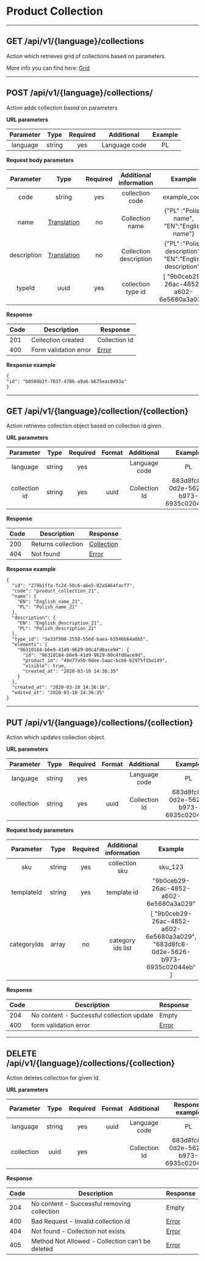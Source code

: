 # Product Collection


----
   
## GET /api/v1/{language}/collections

Action which retrieves grid of collections based on parameters.


More info you can find here: [Grid](backend/api/objects/grid.md)

_______________________________________________________________________________________



## POST  /api/v1/{language}/collections/
        
Action adds collection based on parameters

**URL parameters**

| Parameter |  Type  | Required |   Additional  | Example |
|:---------:|:------:|:--------:|:-------------:|:-------:|
|  language | string |    yes   | Language code |    PL   |   


**Request body parameters**

|   Parameter  |    Type        | Required |    Additional information   |                          Example                         |
|:------------:|:--------------:|:--------:|:---------------------------:|:--------------------------------------------------------:|
|     code      |    string      |    yes   |          collection code        |                         example_code                          |
| name   |         [Translation](backend/api/objects/translation.md)      |    no   |         Collection name        |       {"PL" :"Polish name", "EN":"English name"}                   |
| description   |         [Translation](backend/api/objects/translation.md)      |    no   |         Collection description        |       {"PL" :"Polish description", "EN":"English description"}                   |
| typeId  |    uuid       |    yes    |          collection type id  |        [ "9b0ceb29-26ac-4852-a602-6e5680a3a029"|



**Response**

| Code | Description       | Response                                    |
|------|-------------------|---------------------------------------------|
| 201  | Collection created   | Collection Id                                 |
| 400  | Form validation error| [Error](backend/api/objects/error.md)   |


**Response example**

```
{
"id": "b0509b2f-7037-4786-a9a6-b675eac0493a"
}
```
__________


## GET /api/v1/{language}/collection/{collection}

Action retrieves collection object based on collection id given. 

**URL parameters**

| Parameter |  Type  | Required | Format |   Additional  | Example |
|:---------:|:------:|:--------:|:------:|:-------------:|:-------:|
|  language | string |    yes   |        | Language code |    PL   |
|  collection id | string |    yes   | uuid   | Collection Id  | 683d8fc8-0d2e-5626-b973-6935c02044eb|


**Response**

| Code | Description       | Response                                    |
|------|-------------------|---------------------------------------------|
| 200  | Returns collection   | [Collection](backend/api/objects/collection.md)|
| 404  | Not found         | [Error](backend/api/objects/error.md)        |


**Response example**

```
{
  "id": "279b1ffa-fc24-50c6-a6e5-82a5464facf7",
  "code": "product_collection_21",
  "name": {
    "EN": "English_name_21",
    "PL": "Polish_name_21"
  },
  "description": {
    "EN": "English_description_21",
    "PL": "Polish_description_21"
  },
  "type_id": "5e33f500-2558-556d-baea-63546b64a0b5",
  "elements": {
    "96310184-b6e9-41d9-9629-00c4fd0ace9d": {
      "id": "96310184-b6e9-41d9-9629-00c4fd0ace9d",
      "product_id": "48e77a5b-0dee-5aac-bcb6-b2975f1be149",
      "visible": true,
      "created_at": "2020-03-10 14:36:35"
    }
  },
  "created_at": "2020-03-10 14:36:16",
  "edited_at": "2020-03-10 14:36:35"
}
```
__________

## PUT /api/v1/{language}/collections/{collection}

Action which updates collection object.


**URL parameters**

| Parameter |  Type  | Required | Format |   Additional  | Example |
|:---------:|:------:|:--------:|:------:|:-------------:|:-------:|
|  language | string |    yes   |        | Language code |    PL   |
|  collection | string |    yes   | uuid   | Collection Id  | 683d8fc8-0d2e-5626-b973-6935c02044eb|



**Request body parameters**

|   Parameter  |    Type        | Required |    Additional information   |                          Example                         |
|:------------:|:--------------:|:--------:|:---------------------------:|:--------------------------------------------------------:|
|     sku      |    string      |    yes   |          collection sku        |                         sku_123                          |
| templateId   |    string      |    yes   |          template id        |  "9b0ceb29-26ac-4852-a602-6e5680a3a029"                    |
| categoryIds  |    array       |    no    |          category ids list  |        [ "9b0ceb29-26ac-4852-a602-6e5680a3a029", "683d8fc8-0d2e-5626-b973-6935c02044eb" ] |



**Response**

| Code | Description       | Response                                    |
|------|-------------------|---------------------------------------------|
| 204  | No content - Successful collection update  | Empty                                   |
| 400  | form validation error         | [Error](backend/api/objects/error.md)        |


_______________________________________________________________________________________

## DELETE /api/v1/{language}/collections/{collection}

Action deletes collection for given Id.

**URL parameters**

| Parameter |  Type  | Required | Format |   Additional  | Response example |
|:---------:|:------:|:--------:|:------:|:-------------:|:-------:|
|  language | string |    yes   | uuid   |Language code  |    PL   |
|  collection | uuid |    yes   |        | Collection Id  |    683d8fc8-0d2e-5626-b973-6935c02044eb   |

**Response**

| Code | Description                                     | Response                             |
|------|-------------------------------------------------|--------------------------------------|
| 204  | No content - Successful removing collection      | Empty                                   |
| 400  | Bad Request - Invalid collection id              | [Error](backend/api/objects/error.md) |
| 404  | Not found - Collection not exists                | [Error](backend/api/objects/error.md) |
| 405  | Method Not Allowed - Collection can’t be deleted | [Error](backend/api/objects/error.md) |
